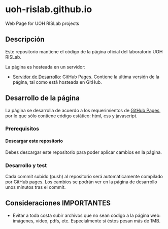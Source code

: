 # uoh-rislab.github.io
Web Page for UOH RISLab projects

## Descripción

Este repositorio mantiene el código de la página oficial del laboratorio UOH RISLab.

La página es hosteada en un servidor:

- [Servidor de Desarrollo](https://uoh-rislab.github.io/): GitHub Pages. Contiene la última versión de la página, tal como está hosteada en GitHub.


## Desarrollo de la página

La página se desarrolla de acuerdo a los requerimientos de [GitHub Pages](https://pages.github.com/), por lo que sólo contiene código estático: html, css y javascript.

### Prerequisitos

#### Descargar este repositorio

Debes descargar este repositorio para poder aplicar cambios en la página.


### Desarrollo y test

Cada commit subido (push) al repositorio será automáticamente compilado por GitHub pages. Los cambios se podrán ver en la página de desarrollo unos minutos tras el commit.

## Consideraciones IMPORTANTES

- Evitar a toda costa subir archivos que no sean código a la página web: imágenes, video, pdfs, etc. Especialmente si éstos pesan más de 1MB.